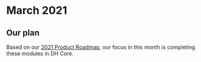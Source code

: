 # March 2021
## Our plan
Based on our [2021 Product Roadmap](2021.md), our focus in this month is completing these modules in DH Core.
